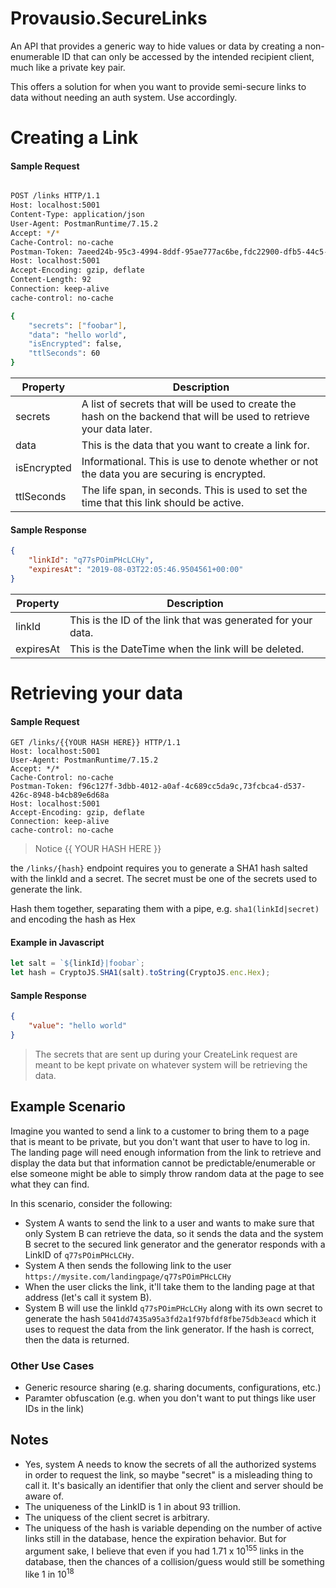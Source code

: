 # Provausio.SecureLinks
An API that provides a generic way to hide values or data by creating a non-enumerable ID that can only be accessed by the intended recipient client, much like a private key pair.

This offers a solution for when you want to provide semi-secure links to data without needing an auth system. Use accordingly.

# Creating a Link
#### Sample Request
``` sh

POST /links HTTP/1.1
Host: localhost:5001
Content-Type: application/json
User-Agent: PostmanRuntime/7.15.2
Accept: */*
Cache-Control: no-cache
Postman-Token: 7aeed24b-95c3-4994-8ddf-95ae777ac6be,fdc22900-dfb5-44c5-912d-9450a8a94d0c
Host: localhost:5001
Accept-Encoding: gzip, deflate
Content-Length: 92
Connection: keep-alive
cache-control: no-cache

{
	"secrets": ["foobar"],
	"data": "hello world",
	"isEncrypted": false,
	"ttlSeconds": 60
}

```

| Property | Description |
|----------| ----------- |
| secrets  | A list of secrets that will be used to create the hash on the backend that will be used to retrieve your data later. |
| data     | This is the data that you want to create a link for.|
| isEncrypted | Informational. This is use to denote whether or not the data you are securing is encrypted. |
| ttlSeconds | The life span, in seconds. This is used to set the time that this link should be active.|


#### Sample Response

``` json
{
    "linkId": "q77sPOimPHcLCHy",
    "expiresAt": "2019-08-03T22:05:46.9504561+00:00"
}
```

| Property  | Description |
| --------  | ----------- |
| linkId    | This is the ID of the link that was generated for your data.
| expiresAt | This is the DateTime when the link will be deleted.


# Retrieving your data

#### Sample Request

```
GET /links/{{YOUR HASH HERE}} HTTP/1.1
Host: localhost:5001
User-Agent: PostmanRuntime/7.15.2
Accept: */*
Cache-Control: no-cache
Postman-Token: f96c127f-3dbb-4012-a0af-4c689cc5da9c,73fcbca4-d537-426c-8948-b4cb89e6d68a
Host: localhost:5001
Accept-Encoding: gzip, deflate
Connection: keep-alive
cache-control: no-cache
```

> Notice {{ YOUR HASH HERE }}

the `/links/{hash}` endpoint requires you to generate a SHA1 hash salted with the linkId and a secret. The secret must be one of the secrets used to generate the link.

Hash them together, separating them with a pipe, e.g. `sha1(linkId|secret)` and encoding the hash as Hex

#### Example in Javascript
``` javascript
let salt = `${linkId}|foobar`;
let hash = CryptoJS.SHA1(salt).toString(CryptoJS.enc.Hex);
```

#### Sample Response

``` json
{
    "value": "hello world"
}
```

> The secrets that are sent up during your CreateLink request are meant to be kept private on whatever system will be retrieving the data.


## Example Scenario

Imagine you wanted to send a link to a customer to bring them to a page that is meant to be private, but you don't want that user to have to log in. The landing page will need enough information from the link to retrieve and display the data but that information cannot be predictable/enumerable or else someone might be able to simply throw random data at the page to see what they can find.

In this scenario, consider the following:

- System A wants to send the link to a user and wants to make sure that only System B can retrieve the data, so it sends the data and the system B secret to the secured link generator and the generator responds with a LinkID of `q77sPOimPHcLCHy`. 
- System A then sends the following link to the user `https://mysite.com/landingpage/q77sPOimPHcLCHy`
- When the user clicks the link, it'll take them to the landing page at that address (let's call it system B).
- System B will use the linkId `q77sPOimPHcLCHy` along with its own secret to generate the hash `5041dd7435a95a3fd2a1f97bfdf8fbe75db3eacd` which it uses to request the data from the link generator. If the hash is correct, then the data is returned.

### Other Use Cases
- Generic resource sharing (e.g. sharing documents, configurations, etc.)
- Paramter obfuscation (e.g. when you don't want to put things like user IDs in the link)

## Notes
 - Yes, system A needs to know the secrets of all the authorized systems in order to request the link, so maybe "secret" is a misleading thing to call it. It's basically an identifier that only the client and server should be aware of.
 - The uniqueness of the LinkID is 1 in about 93 trillion.
 - The uniquess of the client secret is arbitrary.
 - The uniquess of the hash is variable depending on the number of active links still in the database, hence the expiration behavior. But for argument sake, I believe that even if you had 1.71 x 10<sup>155</sup> links in the database, then the chances of a collision/guess would still be something like 1 in 10<sup>18</sup>
